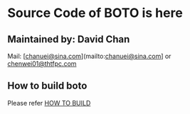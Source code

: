 # Source Code of BOTO is here

## Maintained by: David Chan

Mail: [chanuei@sina.com](mailto:chanuei@sina.com] or [chenwei01@thtfpc.com](mailto:chenwei01@thtfpc.com)

## How to build boto
Please refer [HOW TO BUILD](BuildNotes.md)
